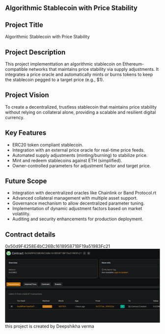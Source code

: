 ## Algorithmic Stablecoin with Price Stability

## Project Title
Algorithmic Stablecoin with Price Stability

## Project Description

This project implementtation an algorithmic stablecoin on Ethereum-compatible networks that maintains price stability via supply adjustments. It integrates a price oracle and automatically mints or burns tokens to keep the stablecoin pegged to a target price (e.g., $1).

## Project Vision

To create a decentralized, trustless stablecoin that maintains price stability without relying on collateral alone, providing a scalable and resilient digital currency.

## Key Features
- ERC20 token compliant stablecoin.
- Integration with an external price oracle for real-time price feeds.
- Automated supply adjustments (minting/burning) to stabilize price.
- Mint and redeem stablecoins against ETH (simplified).
- Owner-controlled parameters for adjustment factor and target price.

## Future Scope
- Integration with decentralized oracles like Chainlink or Band Protocol.rt
- Advanced collateral management with multiple asset support.
- Governance mechanism to allow decentralized parameter tuning.
- Implementation of dynamic adjustment factors based on market volatility.
- Auditing and security enhancements for production deployment.

## Contract details
0x50d9F4258E4bC26Bc161895871BF19a51983Fc21![alt text](image.png)
this project is created  by Deepshikha verma
